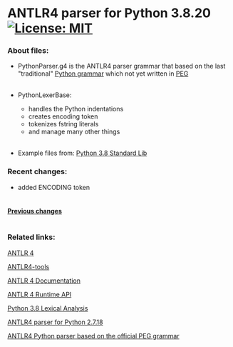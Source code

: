# ANTLR4 parser for Python 3.8.20 &nbsp; [![License: MIT](https://img.shields.io/badge/License-MIT-yellow.svg)](https://opensource.org/licenses/MIT)

### About files:
 - PythonParser.g4 is the ANTLR4 parser grammar that based on the last "traditional" [Python grammar](https://docs.python.org/3.8/reference/grammar.html) which not yet written in [PEG](https://peps.python.org/pep-0617/)<br/><br/>

 - PythonLexerBase:
   - handles the Python indentations
   - creates encoding token
   - tokenizes fstring literals
   - and manage many other things<br/><br/>

 - Example files from: [Python 3.8 Standard Lib](https://github.com/python/cpython/tree/3.8/Lib)

### Recent changes:
- added ENCODING token<br/><br/>

#### [Previous changes](https://github.com/RobEin/ANTLR4-parser-for-Python-3.8/blob/main/changes.md)<br/><br/>

### Related links:
[ANTLR 4](https://www.antlr.org/)

[ANTLR4-tools](https://github.com/antlr/antlr4/blob/master/doc/getting-started.md#getting-started-the-easy-way-using-antlr4-tools)

[ANTLR 4 Documentation](https://github.com/antlr/antlr4/tree/master/doc)

[ANTLR 4 Runtime API](https://www.antlr.org/api/Java/)

[Python 3.8 Lexical Analysis](https://docs.python.org/3.8/reference/lexical_analysis.html)

[ANTLR4 parser for Python 2.7.18](https://github.com/RobEin/ANTLR4-parser-for-Python-2.7.18)

[ANTLR4 Python parser based on the official PEG grammar](https://github.com/RobEin/ANTLR4-Python-parser-by-PEG)
